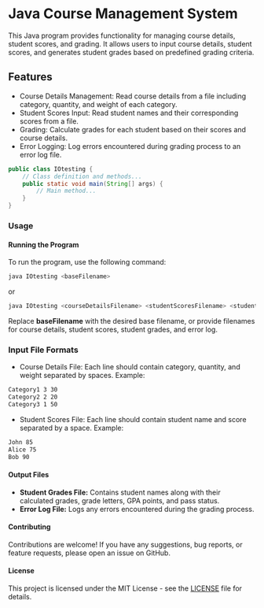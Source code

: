 # Java Course Management System
This Java program provides functionality for managing course details, student scores, and grading. It allows users to input course details, student scores, and generates student grades based on predefined grading criteria.

## Features
- Course Details Management: Read course details from a file including category, quantity, and weight of each category.
- Student Scores Input: Read student names and their corresponding scores from a file.
- Grading: Calculate grades for each student based on their scores and course details.
- Error Logging: Log errors encountered during grading process to an error log file.

```java
public class IOtesting {
    // Class definition and methods...
    public static void main(String[] args) {
        // Main method...
    }
}
```
### Usage

#### Running the Program
To run the program, use the following command:

```bash
java IOtesting <baseFilename>
```
or

```java 
java IOtesting <courseDetailsFilename> <studentScoresFilename> <studentGradesFilename> <errorLogFilename>
```
Replace **baseFilename** with the desired base filename, or provide filenames for course details, student scores, student grades, and error log.

### Input File Formats
- Course Details File: Each line should contain category, quantity, and weight separated by spaces.
Example:

```bash
Category1 3 30
Category2 2 20
Category3 1 50
```
- Student Scores File: Each line should contain student name and score separated by a space.
Example:
```bash
John 85
Alice 75
Bob 90
```

#### Output Files

- **Student Grades File:** Contains student names along with their calculated grades, grade letters, GPA points, and pass status.
- **Error Log File:** Logs any errors encountered during the grading process.
#### Contributing

Contributions are welcome! If you have any suggestions, bug reports, or feature requests, please open an issue on GitHub.
#### License

This project is licensed under the MIT License - see the [LICENSE](LICENSE) file for details.